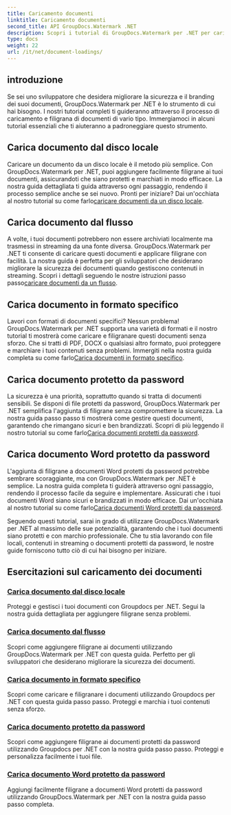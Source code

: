 ```yaml
---
title: Caricamento documenti
linktitle: Caricamento documenti
second_title: API GroupDocs.Watermark .NET
description: Scopri i tutorial di GroupDocs.Watermark per .NET per caricare e filigranare i documenti, garantendo la sicurezza e il branding dei documenti con guide dettagliate.
type: docs
weight: 22
url: /it/net/document-loadings/
---
```

## introduzione
Se sei uno sviluppatore che desidera migliorare la sicurezza e il branding dei suoi documenti, GroupDocs.Watermark per .NET è lo strumento di cui hai bisogno. I nostri tutorial completi ti guideranno attraverso il processo di caricamento e filigrana di documenti di vario tipo. Immergiamoci in alcuni tutorial essenziali che ti aiuteranno a padroneggiare questo strumento.

## Carica documento dal disco locale
Caricare un documento da un disco locale è il metodo più semplice. Con GroupDocs.Watermark per .NET, puoi aggiungere facilmente filigrane ai tuoi documenti, assicurandoti che siano protetti e marchiati in modo efficace. La nostra guida dettagliata ti guida attraverso ogni passaggio, rendendo il processo semplice anche se sei nuovo. Pronti per iniziare? Dai un'occhiata al nostro tutorial su come farlo[caricare documenti da un disco locale](./load-document-from-local-disk/).

## Carica documento dal flusso
 A volte, i tuoi documenti potrebbero non essere archiviati localmente ma trasmessi in streaming da una fonte diversa. GroupDocs.Watermark per .NET ti consente di caricare questi documenti e applicare filigrane con facilità. La nostra guida è perfetta per gli sviluppatori che desiderano migliorare la sicurezza dei documenti quando gestiscono contenuti in streaming. Scopri i dettagli seguendo le nostre istruzioni passo passo[caricare documenti da un flusso](./load-document-from-stream/).

## Carica documento in formato specifico
Lavori con formati di documenti specifici? Nessun problema! GroupDocs.Watermark per .NET supporta una varietà di formati e il nostro tutorial ti mostrerà come caricare e filigranare questi documenti senza sforzo. Che si tratti di PDF, DOCX o qualsiasi altro formato, puoi proteggere e marchiare i tuoi contenuti senza problemi. Immergiti nella nostra guida completa su come farlo[Carica documenti in formato specifico](./load-specific-format-document/).

## Carica documento protetto da password
 La sicurezza è una priorità, soprattutto quando si tratta di documenti sensibili. Se disponi di file protetti da password, GroupDocs.Watermark per .NET semplifica l'aggiunta di filigrane senza compromettere la sicurezza. La nostra guida passo passo ti mostrerà come gestire questi documenti, garantendo che rimangano sicuri e ben brandizzati. Scopri di più leggendo il nostro tutorial su come farlo[Carica documenti protetti da password](./load-password-protected-document/).

## Carica documento Word protetto da password
L'aggiunta di filigrane a documenti Word protetti da password potrebbe sembrare scoraggiante, ma con GroupDocs.Watermark per .NET è semplice. La nostra guida completa ti guiderà attraverso ogni passaggio, rendendo il processo facile da seguire e implementare. Assicurati che i tuoi documenti Word siano sicuri e brandizzati in modo efficace. Dai un'occhiata al nostro tutorial su come farlo[Carica documenti Word protetti da password](./load-password-protected-word-document/).

Seguendo questi tutorial, sarai in grado di utilizzare GroupDocs.Watermark per .NET al massimo delle sue potenzialità, garantendo che i tuoi documenti siano protetti e con marchio professionale. Che tu stia lavorando con file locali, contenuti in streaming o documenti protetti da password, le nostre guide forniscono tutto ciò di cui hai bisogno per iniziare.
## Esercitazioni sul caricamento dei documenti
### [Carica documento dal disco locale](./load-document-from-local-disk/)
Proteggi e gestisci i tuoi documenti con Groupdocs per .NET. Segui la nostra guida dettagliata per aggiungere filigrane senza problemi.
### [Carica documento dal flusso](./load-document-from-stream/)
Scopri come aggiungere filigrane ai documenti utilizzando GroupDocs.Watermark per .NET con questa guida. Perfetto per gli sviluppatori che desiderano migliorare la sicurezza dei documenti.
### [Carica documento in formato specifico](./load-specific-format-document/)
Scopri come caricare e filigranare i documenti utilizzando Groupdocs per .NET con questa guida passo passo. Proteggi e marchia i tuoi contenuti senza sforzo.
### [Carica documento protetto da password](./load-password-protected-document/)
Scopri come aggiungere filigrane ai documenti protetti da password utilizzando Groupdocs per .NET con la nostra guida passo passo. Proteggi e personalizza facilmente i tuoi file.
### [Carica documento Word protetto da password](./load-password-protected-word-document/)
Aggiungi facilmente filigrane a documenti Word protetti da password utilizzando GroupDocs.Watermark per .NET con la nostra guida passo passo completa.